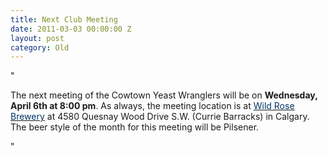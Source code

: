 ```yaml
---
title: Next Club Meeting
date: 2011-03-03 00:00:00 Z
layout: post
category: Old
---
```


"<p>The next meeting of the Cowtown Yeast Wranglers will be on <strong>Wednesday&#44; April 6th at 8:00 pm</strong>. As always&#44; the meeting location is at <a href="http://www.wildrosebrewery/" target="_blank"><font color="#003366">Wild Rose Brewery</font></a> at 4580 Quesnay Wood Drive S.W. (Currie Barracks) in Calgary. The beer style of the month for this meeting will be Pilsener.</p>"
